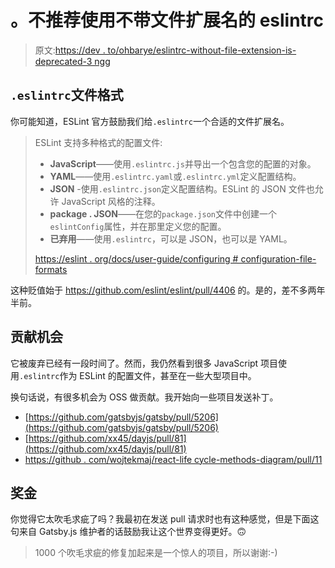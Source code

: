 # 。不推荐使用不带文件扩展名的 eslintrc

> 原文:[https://dev . to/ohbarye/eslintrc-without-file-extension-is-deprecated-3 ngg](https://dev.to/ohbarye/eslintrc-without-file-extension-is-deprecated-3ngg)

## `.eslintrc`文件格式

你可能知道，ESLint 官方鼓励我们给`.eslintrc`一个合适的文件扩展名。

> ESLint 支持多种格式的配置文件:
> 
> *   **JavaScript**——使用`.eslintrc.js`并导出一个包含您的配置的对象。
> *   **YAML**——使用`.eslintrc.yaml`或`.eslintrc.yml`定义配置结构。
> *   **JSON** -使用`.eslintrc.json`定义配置结构。ESLint 的 JSON 文件也允许 JavaScript 风格的注释。
> *   **package . JSON**——在您的`package.json`文件中创建一个`eslintConfig`属性，并在那里定义您的配置。
> *   **已弃用**——使用`.eslintrc`，可以是 JSON，也可以是 YAML。
> 
> [https://eslint . org/docs/user-guide/configuring # configuration-file-formats](https://eslint.org/docs/user-guide/configuring#configuration-file-formats)

这种贬值始于 https://github.com/eslint/eslint/pull/4406 的。是的，差不多两年半前。

## 贡献机会

它被废弃已经有一段时间了。然而，我仍然看到很多 JavaScript 项目使用`.eslintrc`作为 ESLint 的配置文件，甚至在一些大型项目中。

换句话说，有很多机会为 OSS 做贡献。我开始向一些项目发送补丁。

*   [https://github.com/gatsbyjs/gatsby/pull/5206](https://github.com/gatsbyjs/gatsby/pull/5206)
*   [https://github.com/xx45/dayjs/pull/81](https://github.com/xx45/dayjs/pull/81)
*   [https://github . com/wojtekmaj/react-life cycle-methods-diagram/pull/11](https://github.com/wojtekmaj/react-lifecycle-methods-diagram/pull/11)

## 奖金

你觉得它太吹毛求疵了吗？我最初在发送 pull 请求时也有这种感觉，但是下面这句来自 Gatsby.js 维护者的话鼓励我让这个世界变得更好。🙃

> 1000 个吹毛求疵的修复加起来是一个惊人的项目，所以谢谢:-)